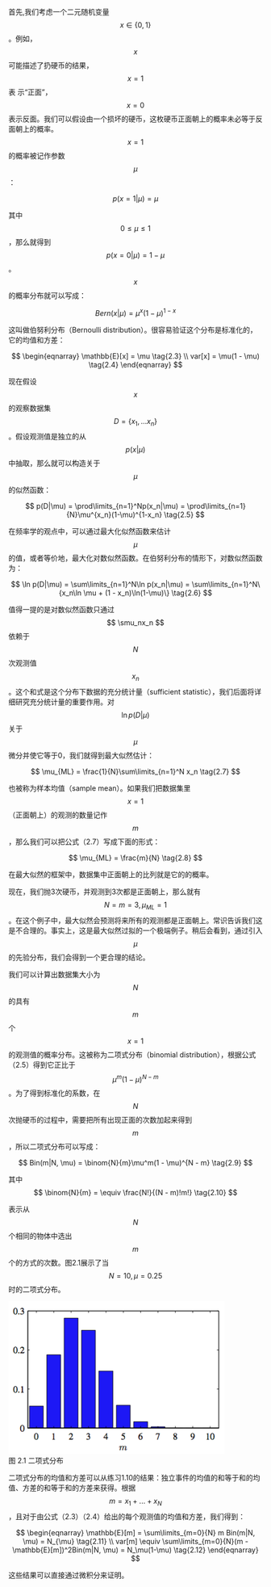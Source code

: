 首先,我们考虑一个二元随机变量$$ x \in \{0, 1\} $$。例如，$$ x $$可能描述了扔硬币的结果，$$ x = 1 $$表 示“正面”，$$ x = 0 $$表示反面。我们可以假设由一个损坏的硬币，这枚硬币正面朝上的概率未必等于反面朝上的概率。$$ x = 1 $$的概率被记作参数$$ \mu $$：

$$
p(x = 1|\mu) = \mu \tag{2.1}
$$

其中$$ 0 \leq \mu \leq 1 $$，那么就得到$$ p(x=0|\mu) = 1 - \mu $$。$$ x $$的概率分布就可以写成：

$$
Bern(x|\mu) = \mu^x(1-\mu)^{1 - x} \tag{2.2}
$$

这叫做伯努利分布（Bernoulli distribution）。很容易验证这个分布是标准化的，它的均值和方差：

$$
\begin{eqnarray}
\mathbb{E}[x] = \mu \tag{2.3} \\
var[x] = \mu(1 - \mu) \tag{2.4}
\end{eqnarray}
$$

现在假设$$ x $$的观察数据集$$ D = \{x_1,...x_n\} $$。假设观测值是独立的从$$ p(x|\mu) $$中抽取，那么就可以构造关于$$ \mu $$的似然函数：

$$
p(D|\mu) = \prod\limits_{n=1}^Np(x_n|\mu) = \prod\limits_{n=1}{N}\mu^{x_n}(1-\mu)^{1-x_n} \tag{2.5}
$$

在频率学的观点中，可以通过最大化似然函数来估计$$ \mu $$的值，或者等价地，最大化对数似然函数。在伯努利分布的情形下，对数似然函数为：    

$$
\ln p(D|\mu) = \sum\limits_{n=1}^N\ln p(x_n|\mu) = \sum\limits_{n=1}^N\{x_n\ln \mu + (1 - x_n)\ln(1-\mu)\} \tag{2.6}
$$

值得一提的是对数似然函数只通过$$ \smu_nx_n $$依赖于$$ N $$次观测值$$ x_n $$。这个和式是这个分布下数据的充分统计量（sufficient statistic），我们后面将详细研究充分统计量的重要作用。对$$ \ln p(D|\mu) $$关于$$ \mu $$微分并使它等于0，我们就得到最大似然估计：

$$
\mu_{ML} = \frac{1}{N}\sum\limits_{n=1}^N x_n \tag{2.7}
$$

也被称为样本均值（sample mean）。如果我们把数据集里$$ x = 1 $$（正面朝上）的观测的数量记作$$ m $$，那么我们可以把公式（2.7）写成下面的形式：    

$$
\mu_{ML} = \frac{m}{N} \tag{2.8}
$$

在最大似然的框架中，数据集中正面朝上的比列就是它的的概率。    

现在，我们抛3次硬币，并观测到3次都是正面朝上，那么就有 $$ N = m = 3, \mu_{ML} = 1 $$。在这个例子中，最大似然会预测将来所有的观测都是正面朝上。常识告诉我们这是不合理的。事实上，这是最大似然过拟的一个极端例子。稍后会看到，通过引入$$ \mu $$的先验分布，我们会得到一个更合理的结论。    

我们可以计算出数据集大小为$$ N $$的具有$$ m $$个$$ x = 1 $$的观测值的概率分布。这被称为二项式分布（binomial distribution），根据公式（2.5）得到它正比于$$ \mu^m(1 - \mu)^{N - m} $$。为了得到标准化的系数，在$$ N $$次抛硬币的过程中，需要把所有出现正面的次数加起来得到$$ m $$，所以二项式分布可以写成：    

$$
Bin(m|N, \mu) = \binom{N}{m}\mu^m(1 - \mu)^{N - m} \tag{2.9}
$$

其中
$$
\binom{N}{m} = \equiv \frac{N!}{(N - m)!m!} \tag{2.10}
$$

表示从$$ N $$个相同的物体中选出$$ m $$个的方式的次数。图2.1展示了当$$ N = 10, \mu = 0.25 $$时的二项式分布。

![图 2-1](images/binomal.png)      
图 2.1 二项式分布    

二项式分布的均值和方差可以从练习1.10的结果：独立事件的均值的和等于和的均值、方差的和等于和的方差来获得。根据$$ m = x_1 + ... + x_N $$，且对于由公式（2.3）（2.4）给出的每个观测值的均值和方差，我们得到：    

$$
\begin{eqnarray}
\mathbb{E}[m] = \sum\limits_{m=0}{N} m Bin(m|N, \mu) = N_{\mu} \tag{2.11} \\
var[m] \equiv \sum\limits_{m=0}{N}(m - \mathbb{E}[m])^2Bin(m|N, \mu) = N_\mu(1-\mu) \tag{2.12}
\end{eqnarray}
$$

这些结果可以直接通过微积分来证明。
